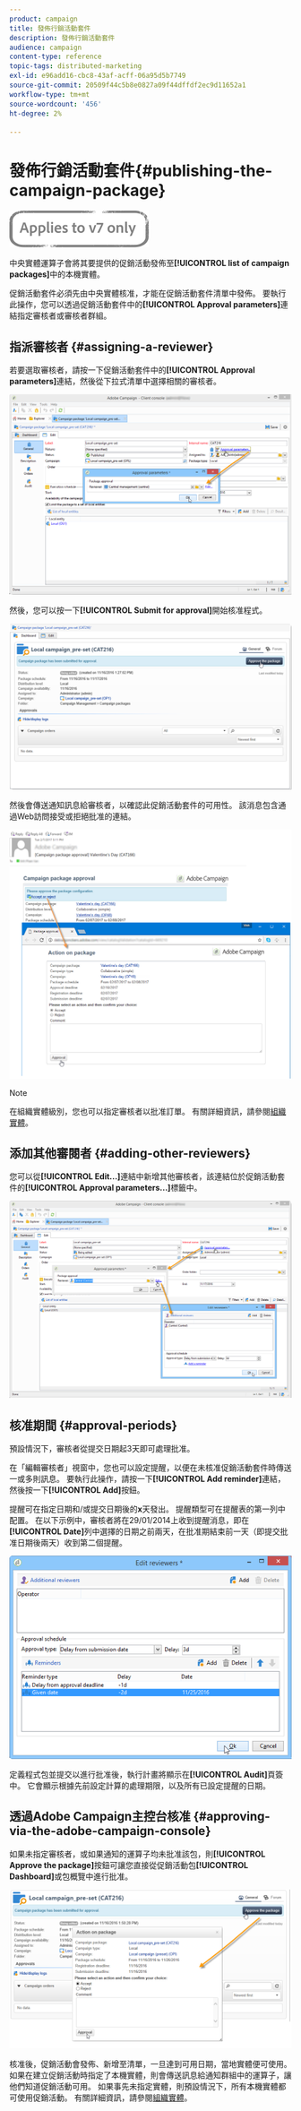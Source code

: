 ```yaml
---
product: campaign
title: 發佈行銷活動套件
description: 發佈行銷活動套件
audience: campaign
content-type: reference
topic-tags: distributed-marketing
exl-id: e96add16-cbc8-43af-acff-06a95d5b7749
source-git-commit: 20509f44c5b8e0827a09f44dffdf2ec9d11652a1
workflow-type: tm+mt
source-wordcount: '456'
ht-degree: 2%

---
```


# 發佈行銷活動套件{#publishing-the-campaign-package}

![](../../assets/v7-only.svg)

中央實體運算子會將其要提供的促銷活動發佈至&#x200B;**[!UICONTROL list of campaign packages]**&#x200B;中的本機實體。

促銷活動套件必須先由中央實體核准，才能在促銷活動套件清單中發佈。 要執行此操作，您可以透過促銷活動套件中的&#x200B;**[!UICONTROL Approval parameters]**&#x200B;連結指定審核者或審核者群組。

## 指派審核者 {#assigning-a-reviewer}

若要選取審核者，請按一下促銷活動套件中的&#x200B;**[!UICONTROL Approval parameters]**&#x200B;連結，然後從下拉式清單中選擇相關的審核者。

![](assets/s_advuser_mkg_dist_define_valid.png)

然後，您可以按一下&#x200B;**[!UICONTROL Submit for approval]**&#x200B;開始核准程式。

![](assets/s_advuser_mkg_dist_valid_process.png)

然後會傳送通知訊息給審核者，以確認此促銷活動套件的可用性。 該消息包含通過Web訪問接受或拒絕批准的連結。

![](assets/s_advuser_mkg_dist_valid_process1.png)

>[!NOTE]
>
>在組織實體級別，您也可以指定審核者以批准訂單。 有關詳細資訊，請參閱[組織實體](about-distributed-marketing.md#organizational-entities)。

## 添加其他審閱者 {#adding-other-reviewers}

您可以從&#x200B;**[!UICONTROL Edit...]**&#x200B;連結中新增其他審核者，該連結位於促銷活動套件的&#x200B;**[!UICONTROL Approval parameters...]**&#x200B;標籤中。

![](assets/s_advuser_mkg_dist_select_op_valid.png)

## 核准期間 {#approval-periods}

預設情況下，審核者從提交日期起3天即可處理批准。

在「編輯審核者」視窗中，您也可以設定提醒，以便在未核准促銷活動套件時傳送一或多則訊息。 要執行此操作，請按一下&#x200B;**[!UICONTROL Add reminder]**&#x200B;連結，然後按一下&#x200B;**[!UICONTROL Add]**&#x200B;按鈕。

提醒可在指定日期和/或提交日期後的&#x200B;**x**&#x200B;天發出。 提醒類型可在提醒表的第一列中配置。 在以下示例中，審核者將在29/01/2014上收到提醒消息，即在&#x200B;**[!UICONTROL Date]**&#x200B;列中選擇的日期之前兩天，在批准期結束前一天（即提交批准日期後兩天）收到第二個提醒。

![](assets/s_advuser_mkg_dist_reminder_planning.png)

定義程式包並提交以進行批准後，執行計畫將顯示在&#x200B;**[!UICONTROL Audit]**&#x200B;頁簽中。 它會顯示根據先前設定計算的處理期限，以及所有已設定提醒的日期。

## 透過Adobe Campaign主控台核准 {#approving-via-the-adobe-campaign-console}

如果未指定審核者，或如果通知的運算子均未批准該包，則&#x200B;**[!UICONTROL Approve the package]**&#x200B;按鈕可讓您直接從促銷活動包&#x200B;**[!UICONTROL Dashboard]**&#x200B;或包概覽中進行批准。

![](assets/s_advuser_mkg_dist_valid_button.png)

核准後，促銷活動會發佈、新增至清單，一旦達到可用日期，當地實體便可使用。 如果在建立促銷活動時指定了本機實體，則會傳送訊息給通知群組中的運算子，讓他們知道促銷活動可用。 如果事先未指定實體，則預設情況下，所有本機實體都可使用促銷活動。 有關詳細資訊，請參閱[組織實體](about-distributed-marketing.md#organizational-entities)。
